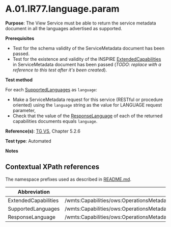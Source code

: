 # A.01.IR77.language.param

**Purpose**: The View Service must be able to return the service metadata document in all the languages advertised as supported.

**Prerequisites**

* Test for the schema validity of the ServiceMetadata document has been passed.
* Test for the existence and validity of the INSPIRE [ExtendedCapabilities](#extendedCapabilities) in ServiceMetadata document has been passed (*TODO: replace with a reference to this test after it's been created*).

**Test method**

For each [SupportedLanguages](#supportedLanguages) as `language`:
* Make a ServiceMetadata request for this service (RESTful or procedure oriented) using the `language` string as the value for LANGUAGE request parameter,
* Check that the value of the [ResponseLanguage](#responseLanguage) of each of the returned capabilities documents equals `language`.

**Reference(s)**: [TG VS](README.md#ref_TG_VS), Chapter 5.2.6

**Test type**: Automated

**Notes**


## Contextual XPath references

The namespace prefixes used as described in [README.md](README.md#namespaces).

Abbreviation                                               |  XPath expression
---------------------------------------------------------- | -------------------------------------------------------------------------
ExtendedCapabilities <a name="extendedCapabilities"></a>   | /wmts:Capabilities/ows:OperationsMetadata/inspire_vs:ExtendedCapabilities
SupportedLanguages <a name="supportedLanguages"></a>   | /wmts:Capabilities/ows:OperationsMetadata/inspire_vs:ExtendedCapabilities/inspire_common:SupportedLanguages/inspire_common:SupportedLanguage
ResponseLanguage <a name="responseLanguage"></a>   | /wmts:Capabilities/ows:OperationsMetadata/inspire_vs:ExtendedCapabilities/inspire_common:ResponseLanguage
